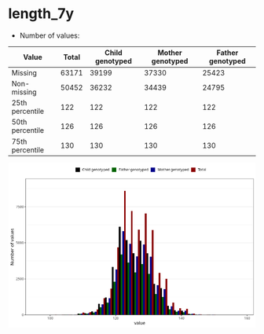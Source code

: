 # length_7y
- Number of values:

| Value | Total | Child genotyped | Mother genotyped | Father genotyped |
| ----- | ----- | --------------- | ---------------- | ---------------- |
| Missing | 63171 | 39199 | 37330 | 25423 |
| Non-missing | 50452 | 36232 | 34439 | 24795 |
| 25th percentile | 122 | 122 | 122 | 122 |
| 50th percentile | 126 | 126 | 126 | 126 |
| 75th percentile | 130 | 130 | 130 | 130 |



![](length_7y_n.png)



